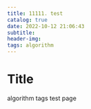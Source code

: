 ```yaml
---
title: 11111. test
catalog: true
date: 2022-10-12 21:06:43
subtitle:
header-img:
tags: algorithm
---
```


# Title
algorithm tags test page



